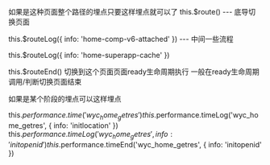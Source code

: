 如果是这种页面整个路径的埋点只要这样埋点就可以了
this.$route() --- 底导切换页面

this.$routeLog({
    info: 'home-comp-v6-attached'
}) --- 中间一些流程

this.$routeLog({
    info: 'home-superapp-cache'
})

this.$routeEnd() 切换到这个页面页面ready生命周期执行 一般在ready生命周期调用/判断切换页面结束

如果是某个阶段的埋点可以这样埋点

this.$performance.time('wyc_home_getres')
this.$performance.timeLog('wyc_home_getres', {
    info: 'initlocation'
})
this.$performance.timeLog('wyc_home_getres', {
    info: 'initopenid'
})
this.$performance.timeEnd('wyc_home_getres', {
    info: 'initopenid'
})

